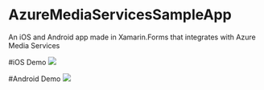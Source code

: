 # AzureMediaServicesSampleApp
An iOS and Android app made in Xamarin.Forms that integrates with Azure Media Services

#iOS Demo
![](https://user-images.githubusercontent.com/13558917/29643585-e081f166-8824-11e7-96f3-78c7ccb16abe.gif)

#Android Demo
![](https://user-images.githubusercontent.com/13558917/29643812-69a7700a-8826-11e7-8e13-40b50071f260.gif)
